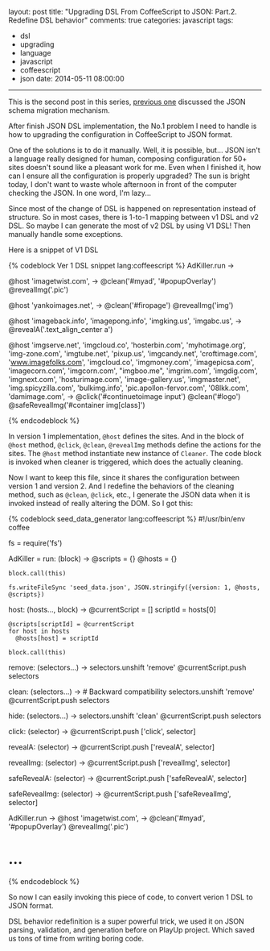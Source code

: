 layout: post
title: "Upgrading DSL From CoffeeScript to JSON: Part.2. Redefine DSL behavior"
comments: true
categories: javascript
tags:
  - dsl
  - upgrading
  - language
  - javascript
  - coffeescript
  - json
date: 2014-05-11 08:00:00
---

This is the second post in this series, [previous one](/blog/2014/05/11/upgrade-dsl-from-coffeescript-to-json-part-1-migrator) discussed the JSON schema migration mechanism.

After finish JSON DSL implementation, the No.1 problem I need to handle is how to upgrading the configuration in CoffeeScript to JSON format.

One of the solutions is to do it manually. Well, it is possible, but... JSON isn't a language really designed for human, composing configuration for 50+ sites doesn't sound like a pleasant work for me. Even when I finished it, how can I ensure all the configuration is properly upgraded? The sun is bright today, I don't want to waste whole afternoon in front of the computer checking the JSON. In one word, I'm lazy...

Since most of the change of DSL is happened on representation instead of structure. So in most cases, there is 1-to-1 mapping between v1 DSL and v2 DSL. So maybe I can generate the most of v2 DSL by using V1 DSL! Then manually handle some exceptions.

Here is a snippet of V1 DSL

{% codeblock Ver 1 DSL snippet lang:coffeescript %}
AdKiller.run -> 

  @host 'imagetwist.com', ->
    @clean('#myad', '#popupOverlay')
    @revealImg('.pic')

  @host 'yankoimages.net', ->
    @clean('#firopage')
    @revealImg('img')

  @host 'imageback.info', 'imagepong.info', 'imgking.us', 'imgabc.us', ->
    @revealA('.text_align_center a')

  @host 'imgserve.net',
    'imgcloud.co',
    'hosterbin.com',
    'myhotimage.org',
    'img-zone.com',
    'imgtube.net',
    'pixup.us',
    'imgcandy.net',
    'croftimage.com',
    'www.imagefolks.com',
    'imgcloud.co',
    'imgmoney.com',
    'imagepicsa.com',
    'imagecorn.com',
    'imgcorn.com',
    "imgboo.me",
    'imgrim.com',
    'imgdig.com',
    'imgnext.com',
    'hosturimage.com',
    'image-gallery.us',
    'imgmaster.net',
    'img.spicyzilla.com',
    'bulkimg.info',
    'pic.apollon-fervor.com',
    '08lkk.com',
    'damimage.com',
    ->
      @click('#continuetoimage input')
      @clean('#logo')
      @safeRevealImg('#container img[class]')

{% endcodeblock %}   

In version 1 implementation, `@host` defines the sites. And in the block of `@host` method, `@click`, `@clean`, `@revealImg` methods define the actions for the sites. The `@host` method instantiate new instance of `Cleaner`. The code block is invoked when cleaner is triggered, which does the actually cleaning.

Now I want to keep this file, since it shares the configuration between version 1 and version 2. And I redefine the behaviors of the cleaning method, such as `@clean`, `@click`, etc., I generate the JSON data when it is invoked instead of really altering the DOM. So I got this:

{% codeblock seed_data_generator lang:coffeescript %}
#!/usr/bin/env coffee

fs = require('fs')

AdKiller =
  run: (block) ->
    @scripts = {}
    @hosts = {}

    block.call(this)

    fs.writeFileSync 'seed_data.json', JSON.stringify({version: 1, @hosts, @scripts})

  host: (hosts..., block) ->
    @currentScript = []
    scriptId = hosts[0]

    @scripts[scriptId] = @currentScript
    for host in hosts
      @hosts[host] = scriptId

    block.call(this)

  remove: (selectors...) ->
    selectors.unshift 'remove'
    @currentScript.push selectors

  clean: (selectors...) -> # Backward compatibility
    selectors.unshift 'remove'
    @currentScript.push selectors

  hide: (selectors...) ->
    selectors.unshift 'clean'
    @currentScript.push selectors

  click: (selector) ->
    @currentScript.push ['click', selector]

  revealA: (selector) ->
    @currentScript.push ['revealA', selector]

  revealImg: (selector) ->
    @currentScript.push ['revealImg', selector]

  safeRevealA: (selector) ->
    @currentScript.push ['safeRevealA', selector]

  safeRevealImg: (selector) ->
    @currentScript.push ['safeRevealImg', selector]

AdKiller.run ->
  @host 'imagetwist.com', ->
    @clean('#myad', '#popupOverlay')
    @revealImg('.pic')
  
  # ...
{% endcodeblock %}

So now I can easily invoking this piece of code, to convert verion 1 DSL to JSON format.

DSL behavior redefinition is a super powerful trick, we used it on JSON parsing, validation, and generation before on PlayUp project. Which saved us tons of time from writing boring code.

